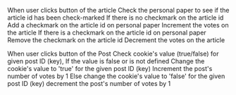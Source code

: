 When user clicks button of the article
  Check the personal paper to see if the article id has been check-marked
  If there is no checkmark on the article id
    Add a checkmark on the article id on personal paper
    Increment the votes on the article
  If there is a checkmark on the article id on personal paper
    Remove the checkmark on the article id
    Decrement the votes on the article

When user clicks button of the Post
  Check cookie's value (true/false) for given post ID (key),
  If the value is false or is not defined
    Change the cookie's value to 'true' for the given post ID (key)
    Increment the post's number of votes by 1
  Else
    change the cookie's value to 'false' for the given post ID (key)
    decrement the post's number of votes by 1
